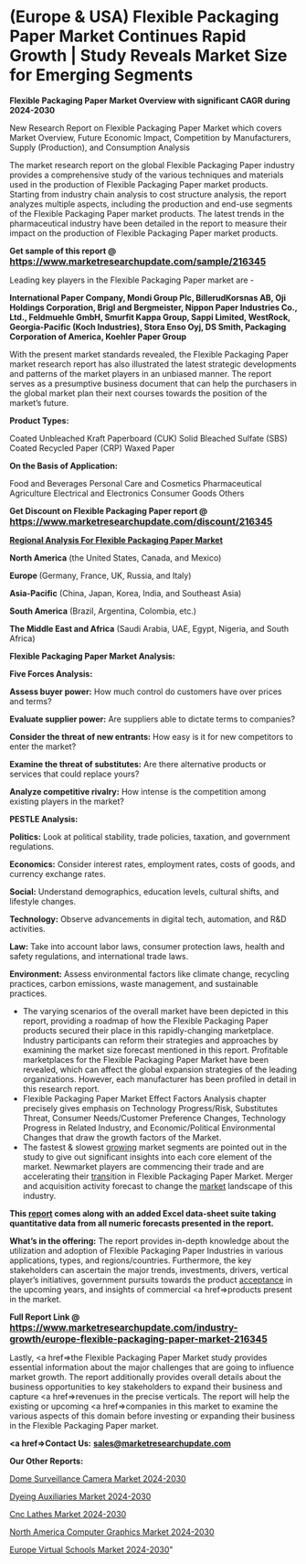 # (Europe & USA) Flexible Packaging Paper Market Continues Rapid Growth | Study Reveals Market Size for Emerging Segments

<strong>Flexible Packaging Paper Market Overview with significant CAGR during 2024-2030</strong>

New Research Report on Flexible Packaging Paper Market which covers Market Overview, Future Economic Impact, Competition by Manufacturers, Supply (Production), and Consumption Analysis

The market research report on the global Flexible Packaging Paper industry provides a comprehensive study of the various techniques and materials used in the production of Flexible Packaging Paper market products. Starting from industry chain analysis to cost structure analysis, the report analyzes multiple aspects, including the production and end-use segments of the Flexible Packaging Paper market products. The latest trends in the pharmaceutical industry have been detailed in the report to measure their impact on the production of Flexible Packaging Paper market products.

<strong>Get sample of this report @ <a href=https://www.marketresearchupdate.com/sample/216345><font size=3 color=#0000ff>https://www.marketresearchupdate.com/sample/216345</font></a></strong>

Leading key players in the Flexible Packaging Paper market are -

<strong>International Paper Company, Mondi Group Plc, BillerudKorsnas AB, Oji Holdings Corporation, Brigl and Bergmeister, Nippon Paper Industries Co., Ltd., Feldmuehle GmbH, Smurfit Kappa Group, Sappi Limited, WestRock, Georgia-Pacific (Koch Industries), Stora Enso Oyj, DS Smith, Packaging Corporation of America, Koehler Paper Group</strong>

With the present market standards revealed, the Flexible Packaging Paper market research report has also illustrated the latest strategic developments and patterns of the market players in an unbiased manner. The report serves as a presumptive business document that can help the purchasers in the global market plan their next courses towards the position of the market’s future.

<strong>Product Types:</strong>

Coated Unbleached Kraft Paperboard (CUK)
Solid Bleached Sulfate (SBS)
Coated Recycled Paper (CRP)
Waxed Paper

<strong>On the Basis of Application:</strong>

Food and Beverages
Personal Care and Cosmetics
Pharmaceutical
Agriculture
Electrical and Electronics
Consumer Goods
Others

<strong>Get Discount on Flexible Packaging Paper report @ <a href=https://www.marketresearchupdate.com/discount/216345><font size=3 color=#0000ff>https://www.marketresearchupdate.com/discount/216345</font></a></strong>

<strong><u><b>Regional Analysis For Flexible Packaging Paper Market</b></u></strong>

<strong><b>North America</b></strong> (the United States, Canada, and Mexico)

<strong><b>Europe </b></strong>(Germany, France, UK, Russia, and Italy)

<strong><b>Asia-Pacific</b></strong> (China, Japan, Korea, India, and Southeast Asia)

<strong><b>South America</b></strong> (Brazil, Argentina, Colombia, etc.)

<strong><b>The Middle East and Africa</b></strong> (Saudi Arabia, UAE, Egypt, Nigeria, and South Africa)

<strong>Flexible Packaging Paper Market Analysis:</strong>

<strong>Five Forces Analysis:</strong>

<strong>Assess buyer power:</strong> How much control do customers have over prices and terms?

<strong>Evaluate supplier power:</strong> Are suppliers able to dictate terms to companies?

<strong>Consider the threat of new entrants:</strong> How easy is it for new competitors to enter the market?

<strong>Examine the threat of substitutes:</strong> Are there alternative products or services that could replace yours?

<strong>Analyze competitive rivalry:</strong> How intense is the competition among existing players in the market?

<strong>PESTLE Analysis:</strong>

<strong>Politics:</strong> Look at political stability, trade policies, taxation, and government regulations.

<strong>Economics:</strong> Consider interest rates, employment rates, costs of goods, and currency exchange rates.

<strong>Social:</strong> Understand demographics, education levels, cultural shifts, and lifestyle changes.

<strong>Technology:</strong> Observe advancements in digital tech, automation, and R&D activities.

<strong>Law:</strong> Take into account labor laws, consumer protection laws, health and safety regulations, and international trade laws.

<strong>Environment:</strong> Assess environmental factors like climate change, recycling practices, carbon emissions, waste management, and sustainable practices.

<ul>
  <li>The varying scenarios of the overall market have been depicted in this report, providing a roadmap of how the Flexible Packaging Paper products secured their place in this rapidly-changing marketplace. Industry participants can reform their strategies and approaches by examining the market size forecast mentioned in this report. Profitable marketplaces for the Flexible Packaging Paper Market have been revealed, which can affect the global expansion strategies of the leading organizations. However, each manufacturer has been profiled in detail in this research report.</li>
  <li>Flexible Packaging Paper Market Effect Factors Analysis chapter precisely gives emphasis on Technology Progress/Risk, Substitutes Threat, Consumer Needs/Customer Preference Changes, Technology Progress in Related Industry, and Economic/Political Environmental Changes that draw the growth factors of the Market.</li>
  <li>The fastest &amp; slowest <a href=ASDF991299>growing</a> market segments are pointed out in the study to give out significant insights into each core element of the market. Newmarket players are commencing their trade and are accelerating their <a href=>trans</a>ition in Flexible Packaging Paper Market. Merger and acquisition activity forecast to change the <a href=>market</a> landscape of this industry.</li>
</ul>
<strong>This <a href=>report</a> comes along with an added Excel data-sheet suite taking quantitative data from all numeric forecasts presented in the report.</strong>

<strong>What’s in the offering:</strong> The report provides in-depth knowledge about the utilization and adoption of Flexible Packaging Paper Industries in various applications, types, and regions/countries. Furthermore, the key stakeholders can ascertain the major trends, investments, drivers, vertical player’s initiatives, government pursuits towards the product <a href=ASDF881288>acceptance</a> in the upcoming years, and insights of commercial <a href=>products</a> present in the market.

<strong>Full Report Link @ <a href=https://www.marketresearchupdate.com/industry-growth/europe-flexible-packaging-paper-market-216345><font size=3 color=#0000ff>https://www.marketresearchupdate.com/industry-growth/europe-flexible-packaging-paper-market-216345</font></a></strong>

Lastly, <a href=>the</a> Flexible Packaging Paper Market study provides essential information about the major challenges that are going to influence market growth. The report additionally provides overall details about the business opportunities to key stakeholders to expand their business and capture <a href=>revenues</a> in the precise verticals. The report will help the existing or upcoming <a href=>companies</a> in this market to examine the various aspects of this domain before investing or expanding their business in the Flexible Packaging Paper market.

<strong><a href=><strong>Contact Us:</strong></a></strong>
<strong>sales@marketresearchupdate.com</strong>

<strong>Our Other Reports:</strong>

<a href=https://www.linkedin.com/pulse/dome-surveillance-camera-market-expected-witness-high>Dome Surveillance Camera Market 2024-2030</a>

<a href=https://www.linkedin.com/pulse/dyeing-auxiliaries-market-analysis-segment>Dyeing Auxiliaries Market 2024-2030</a>

<a href=https://www.linkedin.com/pulse/cnc-lathes-market-analysis-segment-region-growth-forecast>Cnc Lathes Market 2024-2030</a>

<a href=https://www.linkedin.com/pulse/north-america-computer-graphics-market-witness-n4gxf/>North America Computer Graphics Market 2024-2030</a>

<a href=https://www.linkedin.com/pulse/europe-virtual-schools-market-research-report-zhiqf/>Europe Virtual Schools Market 2024-2030</a>"
